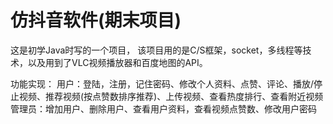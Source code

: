 # 仿抖音软件(期末项目)
这是初学Java时写的一个项目，
该项目用的是C/S框架，socket，多线程等技术，以及用到了VLC视频播放器和百度地图的API。

功能实现：
    用户：登陆，注册，记住密码、修改个人资料、点赞、评论、播放/停止视频、推荐视频(按点赞数排序推荐)、上传视频、查看热度排行、查看附近视频
    管理员：增加用户、删除用户、查看用户资料，查看视频点赞数、修改用户密码
